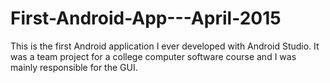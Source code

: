 # First-Android-App---April-2015
This is the first Android application I ever developed with Android Studio. It was a team project for a college computer software course and I was mainly responsible for the GUI.
